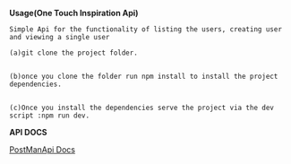 **Usage(One Touch Inspiration Api)**

```
Simple Api for the functionality of listing the users, creating user and viewing a single user

```

```
(a)git clone the project folder.


(b)once you clone the folder run npm install to install the project dependencies.


(c)Once you install the dependencies serve the project via the dev script :npm run dev.

```

**API DOCS**

[PostManApi Docs](https://documenter.getpostman.com/view/6491695/SWT5jgDm?version=latest)


